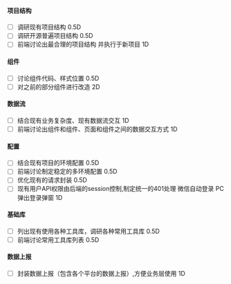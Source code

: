 #### 项目结构

* [ ] 调研现有项目结构 0.5D
* [ ] 调研开源普遍项目结构 0.5D
* [ ] 前端讨论出最合理的项目结构 并执行于新项目 1D

#### 组件

* [ ] 讨论组件代码、样式位置 0.5D
* [ ] 对之前的部分组件进行改造 2D

#### 数据流

* [ ] 结合现有业务复杂度、现有数据流交互 1D
* [ ] 前端讨论出组件和组件、页面和组件之间的数据交互方式 1D

#### 配置

* [ ] 结合现有项目的环境配置 0.5D
* [ ] 前端讨论制定稳定的多环境配置 0.5D
* [ ] 优化现有的请求封装 0.5D
* [ ] 现有用户API权限由后端的session控制,制定统一的401处理 微信自动登录 PC弹出登录弹窗 1D

#### 基础库

* [ ] 列出现有使用各种工具库，调研各种常用工具库 0.5D
* [ ] 前端讨论常用工具库列表 0.5D

#### 数据上报

* [ ] 封装数据上报（包含各个平台的数据上报）,方便业务层使用 1D
